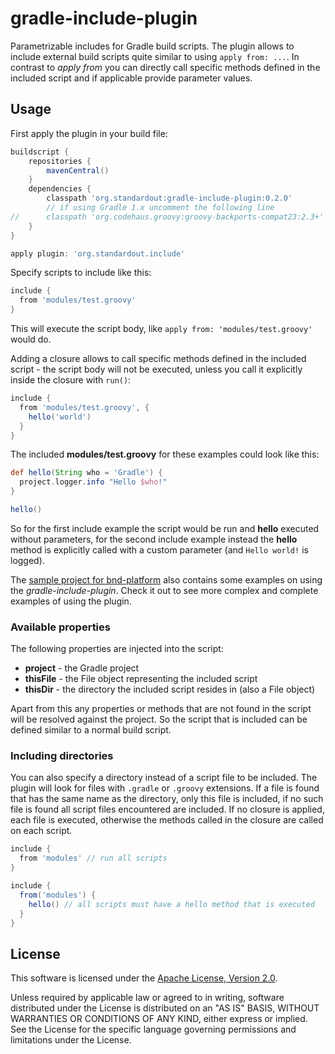 gradle-include-plugin
=====================

Parametrizable includes for Gradle build scripts. The plugin allows to include external build scripts quite similar to using `apply from: ...`. In contrast to *apply from* you can directly call specific methods defined in the included script and if applicable provide parameter values.

Usage
-----

First apply the plugin in your build file:

```groovy
buildscript {
	repositories {
		mavenCentral()
	}
	dependencies {
		classpath 'org.standardout:gradle-include-plugin:0.2.0'
		// if using Gradle 1.x uncomment the following line
//		classpath 'org.codehaus.groovy:groovy-backports-compat23:2.3+'
	}
}

apply plugin: 'org.standardout.include'
```

Specify scripts to include like this:

```groovy
include {
  from 'modules/test.groovy'
}
```

This will execute the script body, like `apply from: 'modules/test.groovy'` would do.

Adding a closure allows to call specific methods defined in the included script - the script body will not be executed, unless you call it explicitly inside the closure with `run()`:

```groovy
include {
  from 'modules/test.groovy', {
    hello('world')
  }
}
```

The included **modules/test.groovy** for these examples could look like this:

```groovy
def hello(String who = 'Gradle') {
  project.logger.info "Hello $who!"
}

hello()
```

So for the first include example the script would be run and **hello** executed without parameters, for the second include example instead the **hello** method is explicitly called with a custom parameter (and `Hello world!` is logged).

The [sample project for bnd-platform](https://github.com/stempler/bnd-platform-sample) also contains some examples on using the *gradle-include-plugin*. Check it out to see more complex and complete examples of using the plugin.

### Available properties

The following properties are injected into the script:

* **project** - the Gradle project
* **thisFile** - the File object representing the included script
* **thisDir** - the directory the included script resides in (also a File object)
 
Apart from this any properties or methods that are not found in the script will be resolved against the project. So the script that is included can be defined similar to a normal build script.

### Including directories

You can also specify a directory instead of a script file to be included. The plugin will look for files with `.gradle` or `.groovy` extensions. If a file is found that has the same name as the directory, only this file is included, if no such file is found all script files encountered are included. If no closure is applied, each file is executed, otherwise the methods called in the closure are called on each script.

```groovy
include {
  from 'modules' // run all scripts
}
```

```groovy
include {
  from('modules') {
    hello() // all scripts must have a hello method that is executed
  }
}
```

License
-------

This software is licensed under the
[Apache License, Version 2.0](http://www.apache.org/licenses/LICENSE-2.0).

Unless required by applicable law or agreed to in writing, software
distributed under the License is distributed on an "AS IS" BASIS,
WITHOUT WARRANTIES OR CONDITIONS OF ANY KIND, either express or implied.
See the License for the specific language governing permissions and
limitations under the License.
